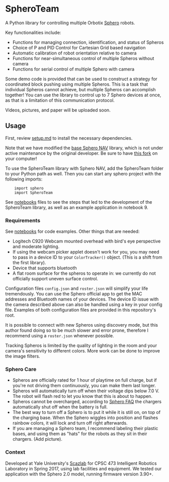 # SpheroTeam

A Python library for controlling multiple Orbotix [Sphero](http://www.sphero.com/) robots. 

Key functionalities include:

- Functions for managing connection, identification, and status of Spheros
- Choice of P and PID Control for Cartesian Grid based navigation
- Automatic calibration of robot orientation relative to camera
- Functions for near-simultaneous control of multiple Spheros without camera
- Functions for serial control of multiple Sphero with camera

Some demo code is provided that can be used to construct a strategy for coordinated 
block pushing using multiple Spheros. This is a task that individual Spheros cannot achieve, but
multiple Spheros can accomplish together! You can use the library to control up to 7 Sphero 
devices at once, as that is a limitation of this communication protocol.

Videos, pictures, and paper will be uploaded soon.

## Usage

First, review [setup.md](./documentation/setup.md) to install the necessary dependencies.

Note that we have modified the [base Sphero NAV](https://github.com/Tordensky/SpheroNav) library, which is not under active maintenance by the original developer. Be sure to have [this fork](https://github.com/hydrosquall/spheronav) on your computer!

To use the SpheroTeam library with Sphero NAV, add the SpheroTeam folder to your Python path as well. Then you can start any sphero project with the following imports:

```
    import sphero
    import SpheroTeam
```

See [notebooks](./notebooks) files to see the steps that led to the development
of the SpheroTeam library, as well as an example application in notebook 9.

### Requirements

See [notebooks](./notebooks) for code examples. Other things that are needed:

- Logitech C920 Webcam mounted overhead with bird's eye perspective and moderate lighting.
- If using the webcam picker applet doesn't work for you, you may need to pass in a 
device ID to your `ColorTracker()` object. (This is a shift from the first library).
- Device that supports bluetooth
- A flat room surface for the spheros to operate in: we currently do not officially
support uneven surface control.

Configuration files `config.json` and `roster.json` will simplify your life tremendously. You can use the Sphero official app to get the MAC addresses and Bluetooth names of your devices. The device ID issue with the camera described above can also be handled using a key in your config file. Examples of both configuration files are provided in this repository's root.

It is possible to connect with new Spheros using discovery mode, but this author found
doing so to be much slower and error prone, therefore I recommend using a `roster.json` whenever possible.

Tracking Spheros is limited by the quality of lighting in the room and your camera's sensitivity to different colors. More work can be done to improve the image filters.

### Sphero Care

- Spheros are officially rated for 1 hour of playtime on full charge, but
if you're not driving them continuously, you can make them last longer.
- Spheros will automatically turn off when their voltage dips below 7.0 V. The robot will flash red to let you know that this is about to happen.
- Spheros cannot be overcharged, according to [Sphero FAQ](https://support.sphero.com/support/discussions/topics/9000016308) the chargers automatically shut off when the battery is full.
- The best way to turn off a Sphero is to put it while it is still on, on top of the charging base. When the Sphero wiggles into position and flashes rainbow colors, it will lock and turn off right afterwards.
- If you are managing a Sphero team, I recommend labeling their plastic bases, and using them as "hats" for the robots as they sit in their chargers. (Add picture).

### Context
Developed at Yale University's [Scazlab](http://scazlab.yale.edu/) for CPSC 473 Intelligent Robotics Laboratory in Spring 2017, using lab facilities and equipment. We tested 
our application with the Sphero 2.0 model, running firmware version 3.90+.

